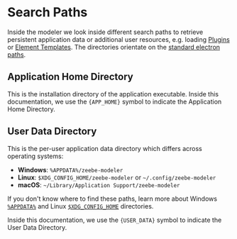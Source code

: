 # Search Paths

Inside the modeler we look inside different search paths to retrieve persistent application data or additional user resources, e.g. loading [Plugins](../plugins) or [Element Templates](../element-templates). The directories orientate on the [standard electron paths](https://github.com/electron/electron/blob/master/docs/api/app.md#appgetpathname).

## Application Home Directory

This is the installation directory of the application executable. Inside this documentation, we use the `{APP_HOME}` symbol to indicate the Application Home Directory.

## User Data Directory 

This is the per-user application data directory which differs across operating systems:

* **Windows**: `%APPDATA%/zeebe-modeler`
* **Linux**: `$XDG_CONFIG_HOME/zeebe-modeler` or `~/.config/zeebe-modeler`
* **macOS**: `~/Library/Application Support/zeebe-modeler`

If you don't know where to find these paths, learn more about Windows [`%APPDATA%`](https://www.howtogeek.com/318177/what-is-the-appdata-folder-in-windows/) and Linux [`$XDG_CONFIG_HOME`](https://wiki.archlinux.org/index.php/XDG_Base_Directory) directories.

Inside this documentation, we use the `{USER_DATA}` symbol to indicate the User Data Directory.